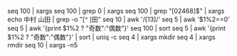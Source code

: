 seq 100 | xargs
seq 100 | grep 0 | xargs
seq 100 | grep "[02468]$" | xargs
echo 中村 山田 | grep -o "[^ ]田"
seq 10 | awk '/[13]/'
seq 5 | awk '$1%2==0'
seq 5 | awk '{print $1%2 ? "奇数":"偶数"}'
seq 100 | sort
seq 5 | awk '{print $1%2 ? "奇数":"偶数"}' | sort | uniq -c
seq 4 | xargs mkdir
seq 4 | xargs rmdir
seq 10 | xargs -n5
